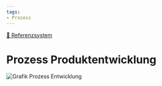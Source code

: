 ```yaml
---
tags:
- Prozess
---
```

[🔗 Referenzsystem](Referenzsystem.md)
# Prozess Produktentwicklung

![Grafik Prozess Entwicklung](assets/Prozess%20Entwicklung.svg)